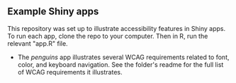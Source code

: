 ## Example Shiny apps

This repository was set up to illustrate accessibility features in Shiny apps. To run each app, clone the repo to your computer. Then in R, run the relevant "app.R" file.

* The *penguins* app illustrates several WCAG requirements related to font, color, and keyboard navigation. See the folder's readme for the full list of WCAG requirements it illustrates.


